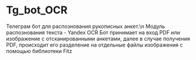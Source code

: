 # Tg_bot_OCR
Телеграм бот для распознования рукописных анкет.\n 
Модуль распознования текста - Yandex OCR
Бот принимает на вход PDF или изображение с отсканированными анкетами, далее в случае получения PDF, происходит его разделение на отдельные файлы изображения с помощью библиотеки Fitz
